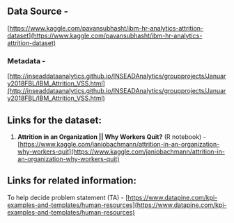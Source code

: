 ## Data Source - 
[https://www.kaggle.com/pavansubhasht/ibm-hr-analytics-attrition-dataset](https://www.kaggle.com/pavansubhasht/ibm-hr-analytics-attrition-dataset)

### Metadata - 
[http://inseaddataanalytics.github.io/INSEADAnalytics/groupprojects/January2018FBL/IBM_Attrition_VSS.html](http://inseaddataanalytics.github.io/INSEADAnalytics/groupprojects/January2018FBL/IBM_Attrition_VSS.html)

## Links for the dataset:

1. **Attrition in an Organization || Why Workers Quit?** (R notebook) - [https://www.kaggle.com/janiobachmann/attrition-in-an-organization-why-workers-quit](https://www.kaggle.com/janiobachmann/attrition-in-an-organization-why-workers-quit)

## Links for related information:
To help decide problem statement (TA) - [https://www.datapine.com/kpi-examples-and-templates/human-resources](https://www.datapine.com/kpi-examples-and-templates/human-resources)
